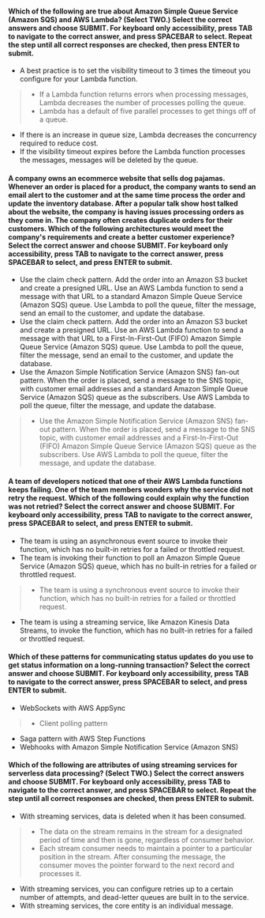 #### Which of the following are true about Amazon Simple Queue Service (Amazon SQS) and AWS Lambda? (Select TWO.) Select the correct answers and choose SUBMIT. For keyboard only accessibility, press TAB to navigate to the correct answer, and press SPACEBAR to select. Repeat the step until all correct responses are checked, then press ENTER to submit.

- A best practice is to set the visibility timeout to 3 times the timeout you configure for your Lambda function.
> - If a Lambda function returns errors when processing messages, Lambda decreases the number of processes polling the queue.
> - Lambda has a default of five parallel processes to get things off of a queue.
- If there is an increase in queue size, Lambda decreases the concurrency required to reduce cost.
- If the visibility timeout expires before the Lambda function processes the messages, messages will be deleted by the queue.


#### A company owns an ecommerce website that sells dog pajamas. Whenever an order is placed for a product, the company wants to send an email alert to the customer and at the same time process the order and update the inventory database. After a popular talk show host talked about the website, the company is having issues processing orders as they come in. The company often creates duplicate orders for their customers. Which of the following architectures would meet the company's requirements and create a better customer experience? Select the correct answer and choose SUBMIT. For keyboard only accessibility, press TAB to navigate to the correct answer, press SPACEBAR to select, and press ENTER to submit. 

- Use the claim check pattern. Add the order into an Amazon S3 bucket and create a presigned URL. Use an AWS Lambda function to send a message with that URL to a standard Amazon Simple Queue Service (Amazon SQS) queue. Use Lambda to poll the queue, filter the message, send an email to the customer, and update the database.
- Use the claim check pattern. Add the order into an Amazon S3 bucket and create a presigned URL. Use an AWS Lambda function to send a message with that URL to a First-In-First-Out (FIFO) Amazon Simple Queue Service (Amazon SQS) queue. Use Lambda to poll the queue, filter the message, send an email to the customer, and update the database.
- Use the Amazon Simple Notification Service (Amazon SNS) fan-out pattern. When the order is placed, send a message to the SNS topic, with customer email addresses and a standard Amazon Simple Queue Service (Amazon SQS) queue as the subscribers. Use AWS Lambda to poll the queue, filter the message, and update the database.
> - Use the Amazon Simple Notification Service (Amazon SNS) fan-out pattern. When the order is placed, send a message to the SNS topic, with customer email addresses and a First-In-First-Out (FIFO) Amazon Simple Queue Service (Amazon SQS) queue as the subscribers. Use AWS Lambda to poll the queue, filter the message, and update the database.


#### A team of developers noticed that one of their AWS Lambda functions keeps failing. One of the team members wonders why the service did not retry the request. Which of the following could explain why the function was not retried? Select the correct answer and choose SUBMIT. For keyboard only accessibility, press TAB to navigate to the correct answer, press SPACEBAR to select, and press ENTER to submit. 

- The team is using an asynchronous event source to invoke their function, which has no built-in retries for a failed or throttled request.
- The team is invoking their function to poll an Amazon Simple Queue Service (Amazon SQS) queue, which has no built-in retries for a failed or throttled request.
> - The team is using a synchronous event source to invoke their function, which has no built-in retries for a failed or throttled request.
- The team is using a streaming service, like Amazon Kinesis Data Streams, to invoke the function, which has no built-in retries for a failed or throttled request.


#### Which of these patterns for communicating status updates do you use to get status information on a long-running transaction? Select the correct answer and choose SUBMIT. For keyboard only accessibility, press TAB to navigate to the correct answer, press SPACEBAR to select, and press ENTER to submit. 

- WebSockets with AWS AppSync
> - Client polling pattern
- Saga pattern with AWS Step Functions
- Webhooks with Amazon Simple Notification Service (Amazon SNS)


#### Which of the following are attributes of using streaming services for serverless data processing? (Select TWO.) Select the correct answers and choose SUBMIT. For keyboard only accessibility, press TAB to navigate to the correct answer, and press SPACEBAR to select. Repeat the step until all correct responses are checked, then press ENTER to submit.

- With streaming services, data is deleted when it has been consumed.
> - The data on the stream remains in the stream for a designated period of time and then is gone, regardless of consumer behavior.
> - Each stream consumer needs to maintain a pointer to a particular position in the stream. After consuming the message, the consumer moves the pointer forward to the next record and processes it.
- With streaming services, you can configure retries up to a certain number of attempts, and dead-letter queues are built in to the service.
- With streaming services, the core entity is an individual message.

